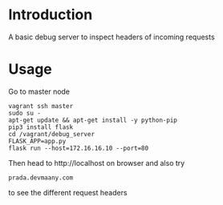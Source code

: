 # Introduction
A basic debug server to inspect headers of incoming requests

# Usage
Go to master node
```
vagrant ssh master
sudo su -
apt-get update && apt-get install -y python-pip
pip3 install flask
cd /vagrant/debug_server
FLASK_APP=app.py
flask run --host=172.16.16.10 --port=80
```
Then head to http://localhost on browser
and also try
```
prada.devmaany.com
```
to see the different request headers